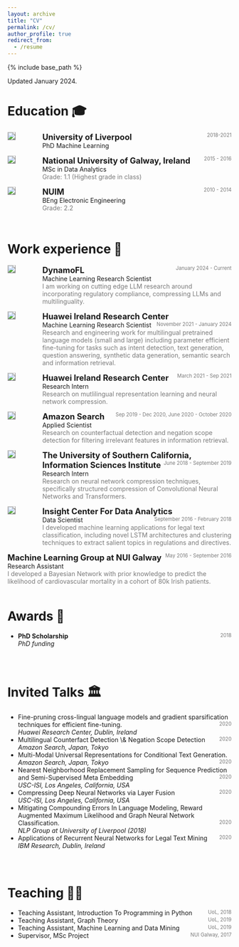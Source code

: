 ```yaml
---
layout: archive
title: "CV"
permalink: /cv/
author_profile: true
redirect_from:
  - /resume
---
```


{% include base_path %}

<!-- taken from https://emiliendupont.github.io/resume/  -->

Updated January 2024.

Education 🎓
======

<!-- PhD -->
<div style="display:flex;">

  <div style="flex:0.5; padding-right:5%">
    <img src="{{ site.url }}/images/resume/uol.png" style="align:left; border: 1px solid #d3d3d3; border-style: outset;">
  </div>

  <div style="flex:4;">
    <p style="margin:0px">
      <b style="font-size: 130%;">University of Liverpool</b>
      <span style="float:right; font-size:80%; color:#7a7a7a;">2018-2021</span>
    </p>
    PhD Machine Learning
    <!-- <div style="color:#7a7a7a">
      Supervised by Danushka Bollegala
    </div> -->
  </div>
</div>
<hr style="height:1em; margin:0em; visibility:hidden;" />

<!-- MS -->
<div style="display:flex;">

  <div style="flex:0.5; padding-right:5%">
    <img src="{{ site.url }}/images/resume/galway.png" style="align:left; border: 1px solid #d3d3d3; border-style: outset;">
  </div>

  <div style="flex:4;">
    <p style="margin:0px">
      <b style="font-size: 130%;">National University of Galway, Ireland</b>
      <span style="float:right; font-size:80%; color:#7a7a7a;">2015 - 2016</span>
    </p>
    MSc in Data Analytics
    <div style="color:#7a7a7a">
      Grade: 1.1 (Highest grade in class) 
    </div>
  </div>
</div>
<hr style="height:1em; margin:0em; visibility:hidden;" />


<!-- BEng -->
<div style="display:flex;">

  <div style="flex:0.5; padding-right:5%">
    <img src="{{ site.url }}/images/resume/maynooth.png" style="align:left; border: 1px solid #d3d3d3; border-style: outset;">
  </div>

  <div style="flex:4;">
    <p style="margin:0px">
      <b style="font-size: 130%;">NUIM</b>
      <span style="float:right; font-size:80%; color:#7a7a7a;">2010 - 2014</span>
    </p>
    BEng Electronic Engineering
    <div style="color:#7a7a7a">
      Grade: 2.2
    </div>
  </div>
</div>
 <hr style="height:2em; margin:0em; visibility:hidden;" />


Work experience 💼
======

<!-- DynamoFL -->
<div style="display:flex;">

  <div style="flex:0.5; padding-right:5%">
    <img src="{{ site.url }}/images/resume/dynamofl.jpeg" style="align:left; border: 1px solid #d3d3d3; border-style: outset;">
  </div>

  <div style="flex:4;">
    <p style="margin:0px">
      <b style="font-size: 130%;">DynamoFL</b>
      <span style="float:right; font-size:80%; color:#7a7a7a;">January 2024 - Current</span>
    </p>
    Machine Learning Research Scientist
    <div style="color:#7a7a7a">
      I am working on cutting edge LLM research around incorporating regulatory compliance, compressing LLMs and multilinguality.
    </div>
  </div>
</div>
 <hr style="height:1em; margin:0em; visibility:hidden;" />

<!-- Huawei -->
<div style="display:flex;">

  <div style="flex:0.5; padding-right:5%">
    <img src="{{ site.url }}/images/resume/huawei.png" style="align:left; border: 1px solid #d3d3d3; border-style: outset;">
  </div>

  <div style="flex:4;">
    <p style="margin:0px">
      <b style="font-size: 130%;">Huawei Ireland Research Center</b>
      <span style="float:right; font-size:80%; color:#7a7a7a;">November 2021 - January 2024</span>
    </p>
    Machine Learning Research Scientist
    <div style="color:#7a7a7a">
      Research and engineering work for multilingual pretrained language models (small and large) including parameter efficient fine-tuning for tasks such as intent detection, text generation, question answering, synthetic data generation, semantic search and information retrieval. 
    </div>
  </div>
</div>
 <hr style="height:1em; margin:0em; visibility:hidden;" />

<!-- Huawei -->
<div style="display:flex;">

  <div style="flex:0.5; padding-right:5%">
    <img src="{{ site.url }}/images/resume/huawei.png" style="align:left; border: 1px solid #d3d3d3; border-style: outset;">
  </div>

  <div style="flex:4;">
    <p style="margin:0px">
      <b style="font-size: 130%;">Huawei Ireland Research Center</b>
      <span style="float:right; font-size:80%; color:#7a7a7a;">March 2021 - Sep 2021</span>
    </p>
    Research Intern
    <div style="color:#7a7a7a">
      Research on mutlilingual representation learning and neural network compression.
    </div>
  </div>
</div>
 <hr style="height:1em; margin:0em; visibility:hidden;" />

<!-- Amazon -->
<div style="display:flex;">

  <div style="flex:0.5; padding-right:5%">
    <img src="{{ site.url }}/images/resume/amazon_tokyo.png" style="align:left; border: 1px solid #d3d3d3; border-style: outset;">
  </div>

  <div style="flex:4;">
    <p style="margin:0px">
      <b style="font-size: 130%;">Amazon Search</b>
      <span style="float:right; font-size:80%; color:#7a7a7a;">Sep 2019 - Dec 2020, June 2020 - October 2020 </span>
    </p>
    Applied Scientist
    <div style="color:#7a7a7a">
      Research on counterfactual detection and negation scope detection for filtering irrelevant features in information retrieval.
    </div>
  </div>
</div>
 <hr style="height:1em; margin:0em; visibility:hidden;" />

<!-- USC -->
<div style="display:flex;">

  <div style="flex:0.5; padding-right:5%">
    <img src="{{ site.url }}/images/resume/usc_isi.png" style="align:left; border: 1px solid #d3d3d3; border-style: outset;">
  </div>

  <div style="flex:4;">
    <p style="margin:0px">
      <b style="font-size: 130%;">The University of Southern California, Information Sciences Institute</b>
      <span style="float:right; font-size:80%; color:#7a7a7a;">June 2018 - September 2019</span>
    </p>
    Research Intern
    <div style="color:#7a7a7a">
      Research on neural network compression techniques, specifically structured compression of Convolutional Neural Networks and Transformers.
    </div>
  </div>
</div>
 <hr style="height:1em; margin:0em; visibility:hidden;" />

<!-- Insight -->
<div style="display:flex;">

  <div style="flex:0.5; padding-right:5%">
    <img src="{{ site.url }}/images/resume/insight.png" style="align:left; border: 1px solid #d3d3d3; border-style: outset;">
  </div>

  <div style="flex:4;">
    <p style="margin:0px">
      <b style="font-size: 130%;">Insight Center For Data Analytics</b>
      <span style="float:right; font-size:80%; color:#7a7a7a;">September 2016 - February 2018</span>
    </p>
    Data Scientist
    <div style="color:#7a7a7a">
      I developed machine learning applications for legal text classification, including novel LSTM architectures and clustering techniques to extract salient topics in regulations and directives. 
    </div>
  </div>
</div>
 <hr style="height:1em; margin:0em; visibility:hidden;" />

  <div style="flex:4;">
    <p style="margin:0px">
      <b style="font-size: 130%;">Machine Learning Group at NUI Galway</b>
      <span style="float:right; font-size:80%; color:#7a7a7a;">May 2016 - September 2016</span>
    </p>
    Research Assistant
    <div style="color:#7a7a7a">
      I developed a Bayesian Network with prior knowledge to predict the likelihood of cardiovascular mortality in a cohort of 80k Irish patients.
    </div>
  </div>
 <hr style="height:1em; margin:0em; visibility:hidden;" />

  
Awards 🌟
======
<ul>
  <li>
    <b>PhD Scholarship </b>
    <span style="float:right; font-size:80%; color:#7a7a7a;">2018</span> <br>
    <i>PhD funding</i>
  </li>

  <!-- <li>
    <b>Silicon Valley Startup Camp</b>
    <span style="float:right; font-size:80%;color:#7a7a7a;">2018</span> <br>
    <i>Trip organized for rising Swiss entrepreneurs.</i>
  </li> -->

</ul>

 <hr style="height:2em; margin:0em; visibility:hidden;" />
  
Invited Talks 🏛️
======

<ul>
<li>
  Fine-pruning cross-lingual language models and gradient sparsification techniques for efficient fine-tuning. 
  <span style="float:right; font-size:80%; color:#7a7a7a;">2020</span> <br>
  <i>Huawei Research Center, Dublin, Ireland</i>
</li>
<li>
  Multilingual Counterfact Detection \& Negation Scope Detection
  <span style="float:right; font-size:80%; color:#7a7a7a;">2020</span> <br>
  <i>Amazon Search, Japan, Tokyo</i>
</li>
<li>
   Multi-Modal Universal Representations for Conditional Text Generation.
  <span style="float:right; font-size:80%; color:#7a7a7a;">2020</span> <br>
  <i>Amazon Search, Japan, Tokyo</i>
</li>
<li>
   Nearest Neighborhood Replacement Sampling for Sequence Prediction and Semi-Supervised Meta Embedding
  <span style="float:right; font-size:80%; color:#7a7a7a;">2020</span> <br>
  <i>USC-ISI, Los Angeles, California, USA</i>
</li>
<li>
   Compressing Deep Neural Networks via Layer Fusion
   <span style="float:right; font-size:80%; color:#7a7a7a;">2020</span> <br>
  <i>USC-ISI, Los Angeles, California, USA</i>
</li>
<li>
   Mitigating Compounding Errors In Language Modeling,  Reward Augmented Maximum Likelihood and Graph Neural Network Classification.
   <span style="float:right; font-size:80%; color:#7a7a7a;">2020</span> <br>
  <i>NLP Group at University of Liverpool (2018)</i>
</li>
<li>
   Applications of Recurrent Neural Networks for Legal Text Mining
   <span style="float:right; font-size:80%; color:#7a7a7a;">2020</span> <br>
  <i>IBM Research, Dublin, Ireland</i>
</li>

</ul>

 <hr style="height:2em; margin:0em; visibility:hidden;" />
  
Teaching 👨‍🏫
======
<ul>
  <li>
    Teaching Assistant, Introduction To Programming in Python
    <span style="float:right; font-size:80%; color:#7a7a7a;">UoL, 2018</span> <br>
  </li>

  <li>
    Teaching Assistant, Graph Theory
    <span style="float:right; font-size:80%; color:#7a7a7a;">UoL, 2019</span> <br>
  </li>

  <li>
    Teaching Assistant, Machine Learning and Data Mining
    <span style="float:right; font-size:80%; color:#7a7a7a;">UoL, 2019</span> <br>
  </li>

  <li>
    Supervisor, MSc Project
    <span style="float:right; font-size:80%; color:#7a7a7a;">NUI Galway, 2017</span> <br>
  </li>

</ul>
  
<!-- Academic Services 📚
======
<ul>
  <li>
  <b>Reviewer</b><br>
  <i>ACL 2020/2019</i>
  <i>EMNLP 2020/2019/2018</i>
  <i>AAAI 2019/2018</i>
  <i>EACL 2017</i>
  </li>
</ul> -->
